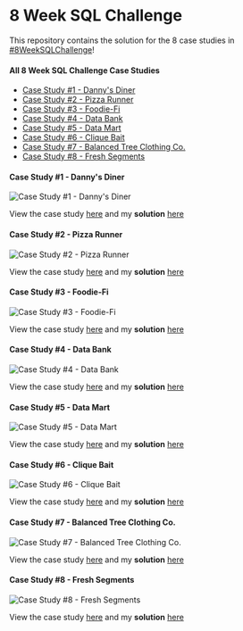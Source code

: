 
# 8 Week SQL Challenge

This repository contains the solution for the 8 case studies in [#8WeekSQLChallenge](https://8weeksqlchallenge.com/ "#8WeekSQLChallenge")!

#### **All 8 Week SQL Challenge Case Studies**

* [Case Study #1 - Danny's Diner](https://8weeksqlchallenge.com/case-study-1/ "Case Study #1 - Danny's Diner")
* [Case Study #2 - Pizza Runner](https://8weeksqlchallenge.com/case-study-2/ "Case Study #2 - Pizza Runner")
* [Case Study #3 - Foodie-Fi](https://8weeksqlchallenge.com/case-study-3/ "Case Study #3 - Foodie-Fi")
* [Case Study #4 - Data Bank](https://8weeksqlchallenge.com/case-study-4/ "Case Study #4 - Data Bank")
* [Case Study #5 - Data Mart](https://8weeksqlchallenge.com/case-study-5/ "Case Study #5 - Data Mart")
* [Case Study #6 - Clique Bait](https://8weeksqlchallenge.com/case-study-6/ "Case Study #6 - Clique Bait")
* [Case Study #7 - Balanced Tree Clothing Co.](https://8weeksqlchallenge.com/case-study-7/ "Case Study #7 - Balanced Tree Clothing Co.")
* [Case Study #8 - Fresh Segments](https://8weeksqlchallenge.com/case-study-8/ "Case Study #8 - Fresh Segments")

#### Case Study #1 - Danny's Diner

<img src="https://8weeksqlchallenge.com/images/case-study-designs/1.png" alt="Case Study #1 - Danny's Diner"/>

View the case study [here](https://8weeksqlchallenge.com/case-study-1/ "Case Study #1 - Danny's Diner") and my **solution** [here](https://github.com/narendra-cs/8-week-SQL-Challenge/tree/main/Case%20Study%201%20-%20Danny's%20Diner "Case Study #1 - Danny's Diner")

#### Case Study #2 - Pizza Runner

<img src="https://8weeksqlchallenge.com/images/case-study-designs/2.png" alt="Case Study #2 - Pizza Runner"/>

View the case study [here](https://8weeksqlchallenge.com/case-study-2/ "Case Study #2 - Pizza Runner") and my **solution** [here]()

#### Case Study #3 - Foodie-Fi

<img src="https://8weeksqlchallenge.com/images/case-study-designs/3.png" alt="Case Study #3 - Foodie-Fi"/>

View the case study [here](https://8weeksqlchallenge.com/case-study-3/ "Case Study #3 - Foodie-Fi") and my **solution** [here]()

#### Case Study #4 - Data Bank

<img src="https://8weeksqlchallenge.com/images/case-study-designs/4.png" alt="Case Study #4 - Data Bank"/>

View the case study [here](https://8weeksqlchallenge.com/case-study-4/ "Case Study #4 - Data Bank") and my **solution** [here]()

#### Case Study #5 - Data Mart

<img src="https://8weeksqlchallenge.com/images/case-study-designs/5.png" alt="Case Study #5 - Data Mart"/>

View the case study [here](https://8weeksqlchallenge.com/case-study-5/ "Case Study #5 - Data Mart") and my **solution** [here]()


#### Case Study #6 - Clique Bait

<img src="https://8weeksqlchallenge.com/images/case-study-designs/6.png" alt="Case Study #6 - Clique Bait"/>

View the case study [here](https://8weeksqlchallenge.com/case-study-6/ "Case Study #6 - Clique Bait") and my **solution** [here]()

#### Case Study #7 - Balanced Tree Clothing Co.

<img src="https://8weeksqlchallenge.com/images/case-study-designs/7.png" alt="Case Study #7 - Balanced Tree Clothing Co."/>

View the case study [here](https://8weeksqlchallenge.com/case-study-7/ "Case Study #7 - Balanced Tree Clothing Co.") and my **solution** [here]()

#### Case Study #8 - Fresh Segments

<img src="https://8weeksqlchallenge.com/images/case-study-designs/8.png" alt="Case Study #8 - Fresh Segments"/>

View the case study [here](https://8weeksqlchallenge.com/case-study-8/ "Case Study #8 - Fresh Segments") and my **solution** [here]()


